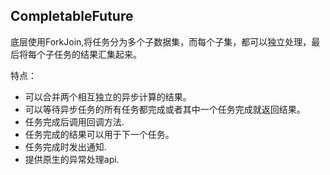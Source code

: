 ## CompletableFuture
底层使用ForkJoin,将任务分为多个子数据集，而每个子集，都可以独立处理，最后将每个子任务的结果汇集起来。

特点：
- 可以合并两个相互独立的异步计算的结果。
- 可以等待异步任务的所有任务都完成或者其中一个任务完成就返回结果。
- 任务完成后调用回调方法.
- 任务完成的结果可以用于下一个任务。
- 任务完成时发出通知.
- 提供原生的异常处理api.
